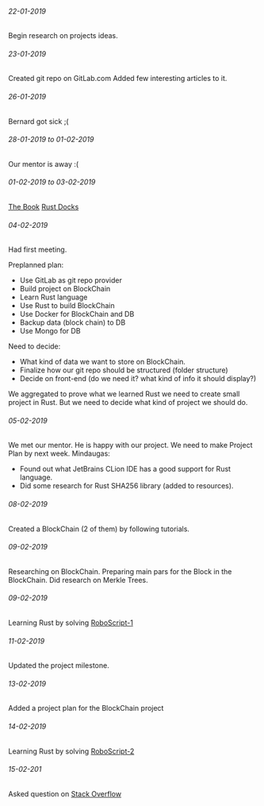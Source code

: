 ###### 22-01-2019
Begin research on projects ideas.

###### 23-01-2019
Created git repo on GitLab.com
Added few interesting articles to it.

###### 26-01-2019
Bernard got sick ;(

###### 28-01-2019 to 01-02-2019
Our mentor is away :(

###### 01-02-2019 to 03-02-2019
[The Book](https://doc.rust-lang.org/book/ch01-00-getting-started.html)
[Rust Docks](https://doc.rust-lang.org/1.2.0/book/ffi.html)

###### 04-02-2019
Had first meeting.</p>
Preplanned plan:
- Use GitLab as git repo provider
- Build project on BlockChain
- Learn Rust language
- Use Rust to build BlockChain
- Use Docker for BlockChain and DB
- Backup data (block chain) to DB
- Use Mongo for DB

Need to decide:
- What kind of data we want to store on BlockChain.
- Finalize how our git repo should be structured (folder structure)
- Decide on front-end (do we need it? what kind of info it should display?)

We aggregated to prove what we learned Rust we need to create small project in Rust. But we need to decide what kind of project we should do.

###### 05-02-2019
We met our mentor. He is happy with our project. We need to make Project Plan by next week.
Mindaugas:
- Found out what JetBrains CLion IDE has a good support for Rust language.
- Did some research for Rust SHA256 library (added to resources).

###### 08-02-2019
Created a BlockChain (2 of them) by following tutorials.

###### 09-02-2019
Researching on BlockChain. Preparing main pars for the Block in the BlockChain.
Did research on Merkle Trees.

###### 09-02-2019
Learning Rust by solving [RoboScript-1](https://www.codewars.com/kata/roboscript-number-1-implement-syntax-highlighting/rust)

###### 11-02-2019
Updated the project milestone.

###### 13-02-2019
Added a project plan for the BlockChain project

###### 14-02-2019
Learning Rust by solving [RoboScript-2](https://www.codewars.com/kata/roboscript-number-2-implement-the-rs1-specification/train/rust)

###### 15-02-201
Asked question on [Stack Overflow](https://stackoverflow.com/questions/54697274/how-to-update-all-the-values-in-a-btreeset?noredirect=1#comment96183233_54697274)
